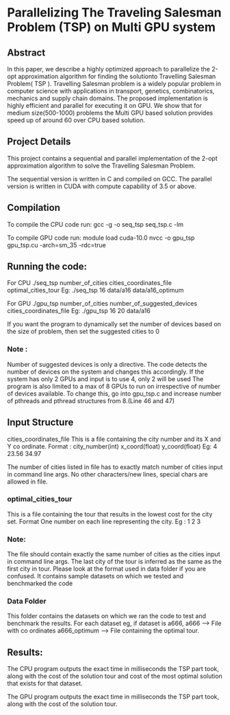 # Parallelizing The Traveling Salesman Problem (TSP) on Multi GPU system

## Abstract 
In  this  paper,   we  describe  a  highly  optimized  approach  to  parallelize  the  2-opt  approximation algorithm for finding the solutionto Travelling Salesman Problem( TSP ). Travelling  Salesman  problem  is  a  widely  popular  problem  in  computer  science  with  applications  in  transport,  genetics,  combinatorics, mechanics  and  supply chain  domains. The proposed  implementation is  highly  efficient and parallel for executing it on GPU. We show that for medium size(500-1000) problems the Multi GPU  based  solution  provides  speed up of around 60 over CPU based solution.

## Project Details
This project contains a sequential and parallel implementation of the 2-opt approximation algorithm to solve the Travelling Salesman Problem.

The sequential version is written in C and compiled on GCC.
The parallel version is written in CUDA with compute capability of 3.5 or above.

## Compilation
To compile the CPU code run:
gcc -g -o seq_tsp seq_tsp.c -lm

To compile GPU code run:
module load cuda-10.0
nvcc -o gpu_tsp gpu_tsp.cu -arch=sm_35 -rdc=true



## Running the code:
For CPU
./seq_tsp number_of_cities cities_coordinates_file optimal_cities_tour
Eg:
./seq_tsp 16 data/a16 data/a16_optimum


For GPU
./gpu_tsp number_of_cities number_of_suggested_devices cities_coordinates_file
Eg:
./gpu_tsp 16 20 data/a16

If you want the program to dynamically set the number of devices based on the size of problem, then set the suggested cities to 0

### Note : 
Number of suggested devices is only a directive. The code detects the number of devices on the system and changes this accordingly.
If the system has only 2 GPUs and input is to use 4, only 2 will be used
The program is also limited to a max of 8 GPUs to run on irrespective of number of devices available. To change this, go into gpu_tsp.c and increase number of pthreads and pthread structures from 8.(Line 46 and 47)
 
## Input Structure
cities_coordinates_file
This is a file containing the city number and its X and Y co ordinate.
Format :
city_number(int) x_coord(float) y_coord(float)
Eg:
4 23.56 34.97

The number of cities listed in file has to exactly match number of cities input in command line args.
No other characters/new lines, special chars are allowed in file.

### optimal_cities_tour
This is a file containing the tour that results in the lowest cost for the city set.
Format
One number on each line representing the city.
Eg : 
1
2
3

### Note:
The file should contain exactly the same number of cities as the cities input in command line args.
The last city of the tour is inferred as the same as the first city in tour.
Please look at the format used in data folder if you are confused. It contains sample datasets on which we tested and benchmarked the code


### Data Folder
This folder contains the datasets on which we ran the code to test and benchmark the results.
For each dataset eg, if dataset is a666,
a666 --> File with co ordinates
a666_optimum --> File containing the optimal tour.

## Results:
The CPU program outputs the exact time in milliseconds the TSP part took, along with the cost of the solution tour and cost of the most optimal solution that exists for that dataset.

The GPU program outputs the exact time in milliseconds the TSP part took, along with the cost of the solution tour.

